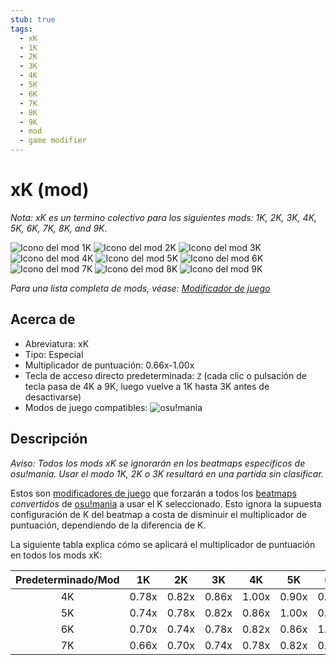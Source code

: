 ```yaml
---
stub: true
tags:
  - xK
  - 1K
  - 2K
  - 3K
  - 4K
  - 5K
  - 6K
  - 7K
  - 8K
  - 9K
  - mod
  - game modifier
---
```


# xK (mod)

*Nota: xK es un termino colectivo para los siguientes mods: 1K, 2K, 3K, 4K, 5K, 6K, 7K, 8K, and 9K.*

![Icono del mod 1K](/wiki/shared/mods/1K.png "Icono del mod 1K") ![Icono del mod 2K](/wiki/shared/mods/2K.png "Icono del mod 2K") ![Icono del mod 3K](/wiki/shared/mods/3K.png "Icono del mod 3K") ![Icono del mod 4K](/wiki/shared/mods/4K.png "Icono del mod 4K") ![Icono del mod 5K](/wiki/shared/mods/5K.png "Icono del mod 5K") ![Icono del mod 6K](/wiki/shared/mods/6K.png "Icono del mod 6K") ![Icono del mod 7K](/wiki/shared/mods/7K.png "Icono del mod 7K") ![Icono del mod 8K](/wiki/shared/mods/8K.png "Icono del mod 8K") ![Icono del mod 9K](/wiki/shared/mods/9K.png "Icono del mod 9K")

*Para una lista completa de mods, véase: [Modificador de juego](/wiki/Gameplay/Game_modifier)*

## Acerca de

- Abreviatura: xK
- Tipo: Especial
- Multiplicador de puntuación: 0.66x-1.00x
- Tecla de acceso directo predeterminada: `Z` (cada clic o pulsación de tecla pasa de 4K a 9K, luego vuelve a 1K hasta 3K antes de desactivarse)
- Modos de juego compatibles: ![][osu!mania]

## Descripción

*Aviso: Todos los mods xK se ignorarán en los beatmaps específicos de osu!mania. Usar el modo 1K, 2K o 3K resultará en una partida sin clasificar.*

Estos son [modificadores de juego](/wiki/Gameplay/Game_modifier) que forzarán a todos los [beatmaps](/wiki/Beatmap) *convertidos* de [osu!mania](/wiki/Game_mode/osu!mania) a usar el K seleccionado. Esto ignora la supuesta configuración de K del beatmap a costa de disminuir el multiplicador de puntuación, dependiendo de la diferencia de K.

La siguiente tabla explica cómo se aplicará el multiplicador de puntuación en todos los mods xK:

| Predeterminado/Mod | 1K | 2K | 3K | 4K | 5K | 6K | 7K | 8K | 9K |
| :-: | :-: | :-: | :-: | :-: | :-: | :-: | :-: | :-: | :-: |
| 4K | 0.78x | 0.82x | 0.86x | 1.00x | 0.90x | 0.90x | 0.90x | 0.90x | 0.90x |
| 5K | 0.74x | 0.78x | 0.82x | 0.86x | 1.00x | 0.90x | 0.90x | 0.90x | 0.90x |
| 6K | 0.70x | 0.74x | 0.78x | 0.82x | 0.86x | 1.00x | 0.90x | 0.90x | 0.90x |
| 7K | 0.66x | 0.70x | 0.74x | 0.78x | 0.82x | 0.86x | 1.00x | 0.90x | 0.90x |

[osu!mania]: /wiki/shared/mode/mania.png "osu!mania"
